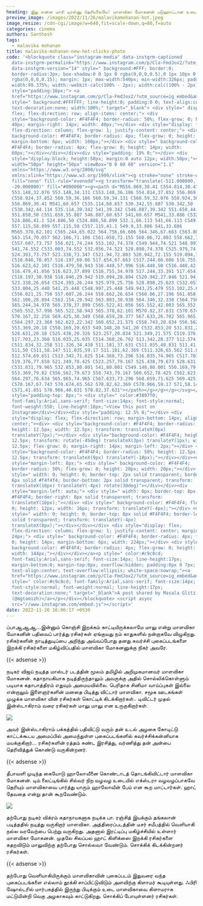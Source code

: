 ```yaml
---
heading: இது என்ன மாரி டிரஸ்னு தெரியலையே! மாளவிகா மோகனன் படுஹாட்டான உடையில் போட்டோஷூட்.
preview_image: /images/2022/11/26/malavikamohanan-hot.jpeg
image_resize: /cdn-cgi/image/w=640,fit=scale-down,q=80,f=auto
categories: cinema
authors: Santhosh
tags:
  - malavika mohanan
title: malavika-mohanan-new-hot-clicks-photo
code: '<blockquote class="instagram-media" data-instgrm-captioned
  data-instgrm-permalink="https://www.instagram.com/p/Cla-FmdJox2/?utm_source=ig_embed&amp;utm_campaign=loading"
  data-instgrm-version="14" style=" background:#FFF; border:0;
  border-radius:3px; box-shadow:0 0 1px 0 rgba(0,0,0,0.5),0 1px 10px 0
  rgba(0,0,0,0.15); margin: 1px; max-width:540px; min-width:326px; padding:0;
  width:99.375%; width:-webkit-calc(100% - 2px); width:calc(100% - 2px);"><div
  style="padding:16px;"> <a
  href="https://www.instagram.com/p/Cla-FmdJox2/?utm_source=ig_embed&amp;utm_campaign=loading"
  style=" background:#FFFFFF; line-height:0; padding:0 0; text-align:center;
  text-decoration:none; width:100%;" target="_blank"> <div style=" display:
  flex; flex-direction: row; align-items: center;"> <div
  style="background-color: #F4F4F4; border-radius: 50%; flex-grow: 0; height:
  40px; margin-right: 14px; width: 40px;"></div> <div style="display: flex;
  flex-direction: column; flex-grow: 1; justify-content: center;"> <div style="
  background-color: #F4F4F4; border-radius: 4px; flex-grow: 0; height: 14px;
  margin-bottom: 6px; width: 100px;"></div> <div style=" background-color:
  #F4F4F4; border-radius: 4px; flex-grow: 0; height: 14px; width:
  60px;"></div></div></div><div style="padding: 19% 0;"></div> <div
  style="display:block; height:50px; margin:0 auto 12px; width:50px;"><svg
  width="50px" height="50px" viewBox="0 0 60 60" version="1.1"
  xmlns="https://www.w3.org/2000/svg"
  xmlns:xlink="https://www.w3.org/1999/xlink"><g stroke="none" stroke-width="1"
  fill="none" fill-rule="evenodd"><g transform="translate(-511.000000,
  -20.000000)" fill="#000000"><g><path d="M556.869,30.41 C554.814,30.41
  553.148,32.076 553.148,34.131 C553.148,36.186 554.814,37.852 556.869,37.852
  C558.924,37.852 560.59,36.186 560.59,34.131 C560.59,32.076 558.924,30.41
  556.869,30.41 M541,60.657 C535.114,60.657 530.342,55.887 530.342,50
  C530.342,44.114 535.114,39.342 541,39.342 C546.887,39.342 551.658,44.114
  551.658,50 C551.658,55.887 546.887,60.657 541,60.657 M541,33.886 C532.1,33.886
  524.886,41.1 524.886,50 C524.886,58.899 532.1,66.113 541,66.113 C549.9,66.113
  557.115,58.899 557.115,50 C557.115,41.1 549.9,33.886 541,33.886
  M565.378,62.101 C565.244,65.022 564.756,66.606 564.346,67.663 C563.803,69.06
  563.154,70.057 562.106,71.106 C561.058,72.155 560.06,72.803 558.662,73.347
  C557.607,73.757 556.021,74.244 553.102,74.378 C549.944,74.521 548.997,74.552
  541,74.552 C533.003,74.552 532.056,74.521 528.898,74.378 C525.979,74.244
  524.393,73.757 523.338,73.347 C521.94,72.803 520.942,72.155 519.894,71.106
  C518.846,70.057 518.197,69.06 517.654,67.663 C517.244,66.606 516.755,65.022
  516.623,62.101 C516.479,58.943 516.448,57.996 516.448,50 C516.448,42.003
  516.479,41.056 516.623,37.899 C516.755,34.978 517.244,33.391 517.654,32.338
  C518.197,30.938 518.846,29.942 519.894,28.894 C520.942,27.846 521.94,27.196
  523.338,26.654 C524.393,26.244 525.979,25.756 528.898,25.623 C532.057,25.479
  533.004,25.448 541,25.448 C548.997,25.448 549.943,25.479 553.102,25.623
  C556.021,25.756 557.607,26.244 558.662,26.654 C560.06,27.196 561.058,27.846
  562.106,28.894 C563.154,29.942 563.803,30.938 564.346,32.338 C564.756,33.391
  565.244,34.978 565.378,37.899 C565.522,41.056 565.552,42.003 565.552,50
  C565.552,57.996 565.522,58.943 565.378,62.101 M570.82,37.631 C570.674,34.438
  570.167,32.258 569.425,30.349 C568.659,28.377 567.633,26.702 565.965,25.035
  C564.297,23.368 562.623,22.342 560.652,21.575 C558.743,20.834 556.562,20.326
  553.369,20.18 C550.169,20.033 549.148,20 541,20 C532.853,20 531.831,20.033
  528.631,20.18 C525.438,20.326 523.257,20.834 521.349,21.575 C519.376,22.342
  517.703,23.368 516.035,25.035 C514.368,26.702 513.342,28.377 512.574,30.349
  C511.834,32.258 511.326,34.438 511.181,37.631 C511.035,40.831 511,41.851
  511,50 C511,58.147 511.035,59.17 511.181,62.369 C511.326,65.562 511.834,67.743
  512.574,69.651 C513.342,71.625 514.368,73.296 516.035,74.965 C517.703,76.634
  519.376,77.658 521.349,78.425 C523.257,79.167 525.438,79.673 528.631,79.82
  C531.831,79.965 532.853,80.001 541,80.001 C549.148,80.001 550.169,79.965
  553.369,79.82 C556.562,79.673 558.743,79.167 560.652,78.425 C562.623,77.658
  564.297,76.634 565.965,74.965 C567.633,73.296 568.659,71.625 569.425,69.651
  C570.167,67.743 570.674,65.562 570.82,62.369 C570.966,59.17 571,58.147 571,50
  C571,41.851 570.966,40.831 570.82,37.631"></path></g></g></g></svg></div><div
  style="padding-top: 8px;"> <div style=" color:#3897f0;
  font-family:Arial,sans-serif; font-size:14px; font-style:normal;
  font-weight:550; line-height:18px;">View this post on
  Instagram</div></div><div style="padding: 12.5% 0;"></div> <div
  style="display: flex; flex-direction: row; margin-bottom: 14px; align-items:
  center;"><div> <div style="background-color: #F4F4F4; border-radius: 50%;
  height: 12.5px; width: 12.5px; transform: translateX(0px)
  translateY(7px);"></div> <div style="background-color: #F4F4F4; height:
  12.5px; transform: rotate(-45deg) translateX(3px) translateY(1px); width:
  12.5px; flex-grow: 0; margin-right: 14px; margin-left: 2px;"></div> <div
  style="background-color: #F4F4F4; border-radius: 50%; height: 12.5px; width:
  12.5px; transform: translateX(9px) translateY(-18px);"></div></div><div
  style="margin-left: 8px;"> <div style=" background-color: #F4F4F4;
  border-radius: 50%; flex-grow: 0; height: 20px; width: 20px;"></div> <div
  style=" width: 0; height: 0; border-top: 2px solid transparent; border-left:
  6px solid #f4f4f4; border-bottom: 2px solid transparent; transform:
  translateX(16px) translateY(-4px) rotate(30deg)"></div></div><div
  style="margin-left: auto;"> <div style=" width: 0px; border-top: 8px solid
  #F4F4F4; border-right: 8px solid transparent; transform:
  translateY(16px);"></div> <div style=" background-color: #F4F4F4; flex-grow:
  0; height: 12px; width: 16px; transform: translateY(-4px);"></div> <div
  style=" width: 0; height: 0; border-top: 8px solid #F4F4F4; border-left: 8px
  solid transparent; transform: translateY(-4px)
  translateX(8px);"></div></div></div> <div style="display: flex;
  flex-direction: column; flex-grow: 1; justify-content: center; margin-bottom:
  24px;"> <div style=" background-color: #F4F4F4; border-radius: 4px; flex-grow:
  0; height: 14px; margin-bottom: 6px; width: 224px;"></div> <div style="
  background-color: #F4F4F4; border-radius: 4px; flex-grow: 0; height: 14px;
  width: 144px;"></div></div></a><p style=" color:#c9c8cd;
  font-family:Arial,sans-serif; font-size:14px; line-height:17px;
  margin-bottom:0; margin-top:8px; overflow:hidden; padding:8px 0 7px;
  text-align:center; text-overflow:ellipsis; white-space:nowrap;"><a
  href="https://www.instagram.com/p/Cla-FmdJox2/?utm_source=ig_embed&amp;utm_campaign=loading"
  style=" color:#c9c8cd; font-family:Arial,sans-serif; font-size:14px;
  font-style:normal; font-weight:normal; line-height:17px;
  text-decoration:none;" target="_blank">A post shared by Masala Glitz
  (@mgtamizh)</a></p></div></blockquote> <script async
  src="//www.instagram.com/embed.js"></script>'
date: 2022-11-26 16:06:17 +0530
---
```

ப்பாஆஆஆ...‌இன்னும் கொஞ்சி இறக்கம் காட்டியிருக்கலாமே மாலு என்று மாளவிகா மோகனின் பதிவைப் பார்த்து ரசிகர்கள் ஏங்குவது நம் காதுகளில் நன்றாகவே விழுகிறது. 
ரசிகர்களின் நாடித்துடிப்பை அறிந்து அவ்வப்போது தனது கவர்ச்சி புகைப்படங்களை இறக்கி ரசிகர்களை மகிழ்விப்பதில் மாளவிகா மோகனனுக்கு நிகர் அவரே.

{{< adsense >}}


நடிகர் விஜய் நடித்த மாஸ்டர் படத்தின் மூலம் தமிழில் அறிமுகமானவர் மாளவிகா மோகனன். கதாநாயகியாக நடித்திருந்தாலும் அவருக்கு அதில் சொல்லிக்கொள்ளும் படியாக கதாபாத்திரம் எதுவும் அமையவில்லை.  பெரிதாக சினிமா வாய்ப்புகள் இல்லை என்றாலும் இளைஞர்களின் மனதை பிடித்து விட்டார் மாளவிகா. சமூக ஊடகங்கள் முழுக்க மாளவிகா வின் ரசிகர்கள் கொட்டிக் கிடக்கிறார்கள்.. டிவிட்டர் முதல் இன்ஸ்டாகிராம் வரை ரசிகர்கள் மாலு மாலு என உருகுகிறார்கள்.


![](/images/2022/11/26/malavika-mohanan-new-hot-clicks-photo2.jpeg)

அவர் இன்ஸ்டாகிராம் பக்கத்தில் பதிவிட்டு வரும் தன் உடல் அழகை கோடிட்டு காட்டக்கூடய அமைப்பில் அமைந்துள்ள புகைப்படங்களில்  கவர்ச்சிக்கன்னியாக மயக்குகிறார்... ரசிகர்களின் ரத்தம் சுண்ட இரசித்து, வர்ணித்து தன் அன்பை தெரிவித்துக் கொண்டு வருகின்றனர்.

{{< adsense >}}


தீபாவளி முடிந்த கையோடு ஹாலோவீனை கொண்டாடத் தொடங்கிவிட்டார் மாளவிகா மோகனன். டிம் லைட்டிங்கில் சில்வர் நிற வழவழ உடையில் எக்ஸ்டரா வழவழப்பாகவே தெரியும் மாளவிகாவை பார்த்து யாரும் ஹாலோவீன் பேய் என கூற மாட்டார்கள்.  ஹாட் தேவதை என்று தான் கூறவேண்டும்.


![](/images/2022/11/26/malavika-mohanan-new-hot-clicks-photo44.jpeg)

தற்போது நடிகர் விக்ரம் கதாநாயகனாக நடிக்க பா. ரஞ்சித் இயக்கும் தங்கலான் படித்ததில் நடித்து வருகிறார் மாளவிகா. அத்திரைப்படத்தின் டீசர் சமீபத்தில் வெளியாகி நல்ல வரவேற்பை பெற்று வருகிறது. அதனால் இரட்டிப்பு மகிழ்ச்சியில் உள்ளார் மாளவிகா மோகனன். முதலே சிலப்பல ஹாட் கிளிக்ஸை இறக்கி ரசிகர்களை கதறவிடும் மாலுவிற்கு தற்போது சொல்லவா வேண்டும். சொக்கிக் கிடக்கின்றனர் ரசிகர்கள்.

{{< adsense >}}


தற்போது  வெளியாகியிருக்கும் மாளவிகாவின் புகைப்படம் இதுவரை வந்த புகைப்படங்களை எல்லாம் தூக்கி சாப்பிட்டுவிடும் அளவிற்கு கிளாமர் கூடியுள்ளது. ஃபிரி ஷோல்டரில் மார்பகத்தில் இருந்து பிடிக்கும் உடை மாளவிகாவை கிளாமராக மட்டுமின்றி வெகு அழகாகவும் காட்டுகிறது. சொக்கிப் போயுள்ளனர் ரசிகர்கள்.